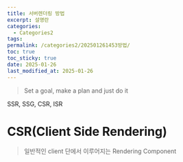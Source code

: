 ```yaml
---
title: 서버렌더링 방법
excerpt: 설명란
categories:
  - Categories2
tags: 
permalink: /categories2/202501261453방법/
toc: true
toc_sticky: true
date: 2025-01-26
last_modified_at: 2025-01-26
---
```

> Set a goal, make a plan and just do it

SSR, SSG, CSR, ISR

# CSR(Client Side Rendering)
> 일반적인 client 단에서 이루어지는 Rendering Component


